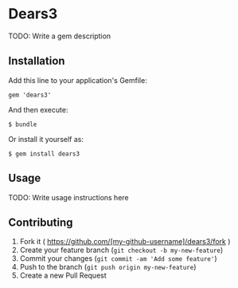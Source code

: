 # Dears3

TODO: Write a gem description

## Installation

Add this line to your application's Gemfile:

    gem 'dears3'

And then execute:

    $ bundle

Or install it yourself as:

    $ gem install dears3

## Usage

TODO: Write usage instructions here

## Contributing

1. Fork it ( https://github.com/[my-github-username]/dears3/fork )
2. Create your feature branch (`git checkout -b my-new-feature`)
3. Commit your changes (`git commit -am 'Add some feature'`)
4. Push to the branch (`git push origin my-new-feature`)
5. Create a new Pull Request
